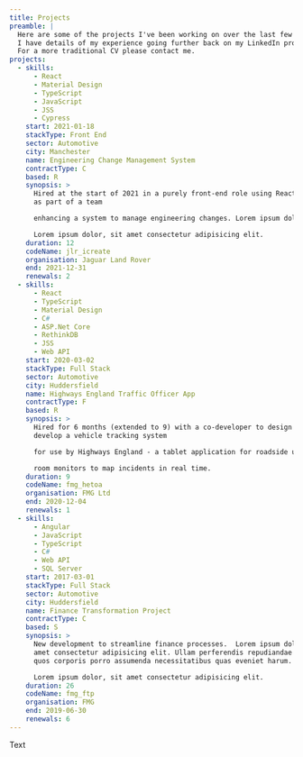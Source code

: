```yaml
---
title: Projects
preamble: |
  Here are some of the projects I've been working on over the last few years. 
  I have details of my experience going further back on my LinkedIn profile.
  For a more traditional CV please contact me.
projects:
  - skills:
      - React
      - Material Design
      - TypeScript
      - JavaScript
      - JSS
      - Cypress
    start: 2021-01-18
    stackType: Front End
    sector: Automotive
    city: Manchester
    name: Engineering Change Management System
    contractType: C
    based: R
    synopsis: >
      Hired at the start of 2021 in a purely front-end role using React to work
      as part of a team

      enhancing a system to manage engineering changes. Lorem ipsum dolor, sit amet consectetur adipisicing elit. 

      Lorem ipsum dolor, sit amet consectetur adipisicing elit. 
    duration: 12
    codeName: jlr_icreate
    organisation: Jaguar Land Rover
    end: 2021-12-31
    renewals: 2
  - skills:
      - React
      - TypeScript
      - Material Design
      - C#
      - ASP.Net Core
      - RethinkDB
      - JSS
      - Web API
    start: 2020-03-02
    stackType: Full Stack
    sector: Automotive
    city: Huddersfield
    name: Highways England Traffic Officer App
    contractType: F
    based: R
    synopsis: >
      Hired for 6 months (extended to 9) with a co-developer to design and
      develop a vehicle tracking system

      for use by Highways England - a tablet application for roadside use by traffic officers, and a portal for control

      room monitors to map incidents in real time.
    duration: 9
    codeName: fmg_hetoa
    organisation: FMG Ltd
    end: 2020-12-04
    renewals: 1
  - skills:
      - Angular
      - JavaScript
      - TypeScript
      - C#
      - Web API
      - SQL Server
    start: 2017-03-01
    stackType: Full Stack
    sector: Automotive
    city: Huddersfield
    name: Finance Transformation Project
    contractType: C
    based: S
    synopsis: >
      New development to streamline finance processes.  Lorem ipsum dolor, sit
      amet consectetur adipisicing elit. Ullam perferendis repudiandae facilis
      quos corporis porro assumenda necessitatibus quas eveniet harum.

      Lorem ipsum dolor, sit amet consectetur adipisicing elit. 
    duration: 26
    codeName: fmg_ftp
    organisation: FMG
    end: 2019-06-30
    renewals: 6
---
```

Text
